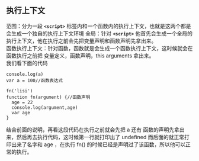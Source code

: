 ## 执行上下文 
范围：分为一段 **`<script>`** 标签内和一个函数内的执行上下文，也就是这两个都是会生成一个独自的执行上下文环境
全局：针对 **`<script>`** 他首先会生成一个全局的执行上下文，他在执行之前会先把变量声明和函数声明先拿出来。     
函数执行上下文：针对函数，函数就是会生成一个函数执行上下文，这时候就会在函数执行之前把 变量定义，函数声明，this arguments 拿出来。   
我们看下面的代码   
	
	console.log(a)
	var a = 100//函数表达式
	
	fn('lisi')
	function fn(argument) {//函数声明
	  age = 22
	  console.log(argument,age)
	  var age
	}
结合前面的说明，再看这段代码在执行之前就会先把 a 还有 函数的声明先拿出来，然后再去执行代码，这时候第一行就打印出了 undefined 而后面的就正常打印出来了名字和 age ，在执行 fn() 的时候已经是声明过了该函数，所以他可以正常的执行。